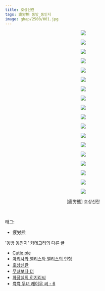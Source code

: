 ```yaml
---
title: 호상신란
tags: 疲労熊 동방_동인지
image: ghap/2500/001.jpg
---
```

<div class="article">
<p style="text-align: center; clear: none; float: none;"><img src="{{ site.nasurl }}/ghap/2500/001.jpg"/></p>
<p style="text-align: center; clear: none; float: none;"><img src="{{ site.nasurl }}/ghap/2500/002.jpg"/></p>
<p style="text-align: center; clear: none; float: none;"><img src="{{ site.nasurl }}/ghap/2500/003.jpg"/></p>
<p style="text-align: center; clear: none; float: none;"><img src="{{ site.nasurl }}/ghap/2500/004.jpg"/></p>
<p style="text-align: center; clear: none; float: none;"><img src="{{ site.nasurl }}/ghap/2500/005.jpg"/></p>
<p style="text-align: center; clear: none; float: none;"><img src="{{ site.nasurl }}/ghap/2500/006.jpg"/></p>
<p style="text-align: center; clear: none; float: none;"><img src="{{ site.nasurl }}/ghap/2500/007.jpg"/></p>
<p style="text-align: center; clear: none; float: none;"><img src="{{ site.nasurl }}/ghap/2500/008.jpg"/></p>
<p style="text-align: center; clear: none; float: none;"><img src="{{ site.nasurl }}/ghap/2500/009.jpg"/></p>
<p style="text-align: center; clear: none; float: none;"><img src="{{ site.nasurl }}/ghap/2500/010.jpg"/></p>
<p style="text-align: center; clear: none; float: none;"><img src="{{ site.nasurl }}/ghap/2500/011.jpg"/></p>
<p style="text-align: center; clear: none; float: none;"><img src="{{ site.nasurl }}/ghap/2500/012.jpg"/></p>
<p style="text-align: center; clear: none; float: none;"><img src="{{ site.nasurl }}/ghap/2500/013.jpg"/></p>
<p style="text-align: center; clear: none; float: none;"><img src="{{ site.nasurl }}/ghap/2500/014.jpg"/></p>
<p style="text-align: center; clear: none; float: none;"><img src="{{ site.nasurl }}/ghap/2500/015.jpg"/></p>
<p style="text-align: center; clear: none; float: none;"><img src="{{ site.nasurl }}/ghap/2500/016.jpg"/></p>
<p style="text-align: center; clear: none; float: none;"><img src="{{ site.nasurl }}/ghap/2500/017.jpg"/></p>
<p style="text-align: center; clear: none; float: none;"><img src="{{ site.nasurl }}/ghap/2500/018.jpg"/></p>
<p style="text-align: center; clear: none; float: none;">[疲労熊] 호상신란</p>
<p><br/></p>
</div><div class="tagTrail">
<p>태그: </p>
<ul>
<li>疲労熊</li>
</ul>
</div><div class="another">
<p>'동방 동인지' 카테고리의 다른 글</p>
<ul>
<li><a href="/2016-10-08-ghap_2503">Cutie pie</a></li>
<li><a href="/2016-10-08-ghap_2501">마리사와 앨리스와 앨리스의 인형</a></li>
<li><a href="/2016-10-08-ghap_2500">호상신란</a></li>
<li><a href="/2016-10-08-ghap_2498">무녀보다 더</a></li>
<li><a href="/2016-10-08-ghap_2497">화장실의 히지리씨</a></li>
<li><a href="/2016-10-08-ghap_2496">뾱뾱 무녀 레이무 씨 - 6</a></li>
</ul>
</div><div class="cb_module cb_fluid">
<div class="cb_wrt cb_profile">
</div><!-- commentList close -->
</div>